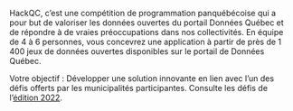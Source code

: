 HackQC, c’est une compétition de programmation panquébécoise qui a pour but de valoriser les données ouvertes du portail Données Québec et de répondre à de vraies préoccupations dans nos collectivités.
En équipe de 4 à 6 personnes, vous concevrez une application à partir de près de 1 400 jeux de données ouvertes disponibles sur le portail de Données Québec.

Votre objectif : Développer une solution innovante en lien avec l’un des défis offerts par les municipalités participantes. Consulte les défis de l’[édition 2022](https://hackqc.ca/cinquieme-edition-2022/).